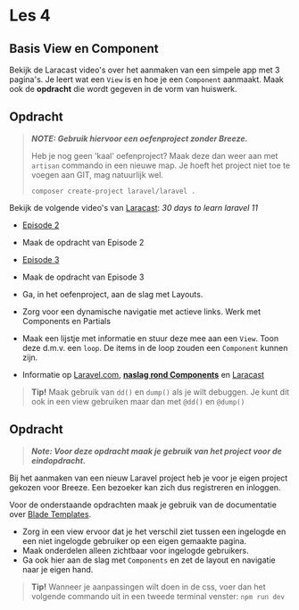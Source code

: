 # Les 4

## Basis View en Component

Bekijk de Laracast video's over het aanmaken van een simpele app met 3 pagina's. Je leert 
wat een `View` is en hoe je een `Component` aanmaakt. Maak ook de **opdracht** die wordt
gegeven in de vorm van huiswerk.

## Opdracht

> **_NOTE: Gebruik hiervoor een oefenproject zonder Breeze._**
>
> Heb je nog geen 'kaal' oefenproject? Maak deze dan weer aan met `artisan` commando in een nieuwe map. Je hoeft het project niet toe te voegen aan GIT, mag natuurlijk wel.
>
> ```composer create-project laravel/laravel .```

Bekijk de volgende video's van [Laracast](https://laracasts.com/): _30 days to learn laravel 11_ 
- [Episode 2](https://laracasts.com/series/30-days-to-learn-laravel-11/episodes/2)
- Maak de opdracht van Episode 2
- [Episode 3](https://laracasts.com/series/30-days-to-learn-laravel-11/episodes/3)
- Maak de opdracht van Episode 3

- Ga, in het oefenproject, aan de slag met Layouts.
- Zorg voor een dynamische navigatie met actieve links. Werk met Components en Partials
- Maak een lijstje met informatie en stuur deze mee aan een `View`. Toon deze d.m.v. een `loop`. De items in de loop zouden een `Component` kunnen zijn.
- Informatie op [Laravel.com](https://laravel.com/docs/11.x), [**naslag rond Components**](components.md) en [Laracast](https://laracasts.com/series/30-days-to-learn-laravel-11/)
  
> **Tip!** Maak gebruik van `dd()` en `dump()` als je wilt debuggen. Je kunt dit ook in een view gebruiken maar dan met `@dd()` en `@dump()`

## Opdracht

> **_Note: Voor deze opdracht maak je gebruik van het project voor de eindopdracht._**

Bij het aanmaken van een nieuw Laravel project heb je voor je eigen project gekozen voor Breeze. Een bezoeker kan zich 
dus registreren en inloggen. 

Voor de onderstaande opdrachten maak je gebruik van de documentatie over [Blade Templates](https://laravel.com/docs/11.x/blade).
- Zorg in een view ervoor dat je het verschil ziet tussen een ingelogde en een niet ingelogde gebruiker op een eigen gemaakte pagina. 
- Maak onderdelen alleen zichtbaar voor ingelogde gebruikers.
- Ga ook hier aan de slag met `Components` en zet de layout en navigatie naar je eigen hand.

> **Tip!** Wanneer je aanpassingen wilt doen in de css, voer dan het volgende commando uit in een tweede terminal venster: `npm run dev`

